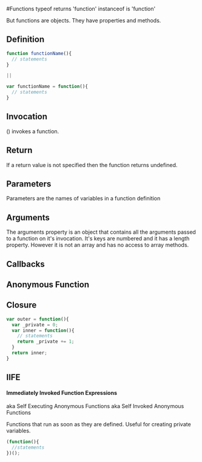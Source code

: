 #Functions
  typeof returns 'function'
  instanceof is 'function'

  But functions are objects.
  They have properties and methods.

## Definition
```javascript
function functionName(){
  // statements
}

||

var functionName = function(){
  // statements
}

```

## Invocation
() invokes a function.

## Return
If a return value is not specified then the function returns undefined.

## Parameters
  Parameters are the names of variables in a function definition

## Arguments
  The arguments property is an object that contains all the arguments passed to a function on it's invocation.
  It's keys are numbered and it has a length property. However it is not an array and has no access to array methods.

## Callbacks
  
## Anonymous Function

## Closure
```javascript
var outer = function(){
  var _private = 0;
  var inner = function(){
    // statements
    return _private += 1;
  }
  return inner;
}

```

## IIFE
#### Immediately Invoked Function Expressions
aka Self Executing Anonymous Functions
aka Self Invoked Anonymous Functions

Functions that run as soon as they are defined.
Useful for creating private variables.
```javascript
(function(){
  //statements
})();
```